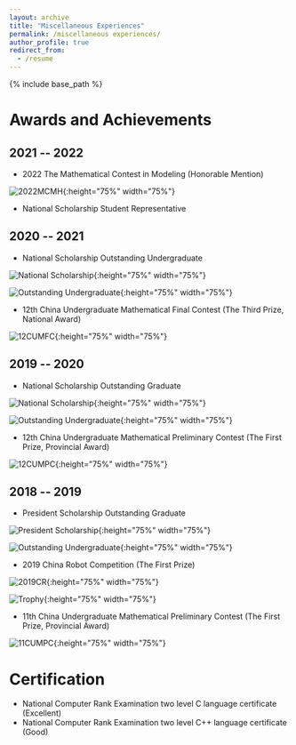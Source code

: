 ```yaml
---
layout: archive
title: "Miscellaneous Experiences"
permalink: /miscellaneous experiences/
author_profile: true
redirect_from:
  - /resume
---
```


{% include base_path %}


Awards and Achievements
======

2021 -- 2022
---
* 2022 The Mathematical Contest in Modeling (Honorable Mention)

![2022MCMH](../images/2022MCMH.jpg "2022MCMH"){:height="75%" width="75%"}

* National Scholarship Student Representative

2020 -- 2021
---
* National Scholarship Outstanding Undergraduate

![National Scholarship](../images/NationalScholarship2.jpg "National Scholarship"){:height="75%" width="75%"}

![Outstanding Undergraduate](../images/OutstandingUndergraduate3.jpg "Outstanding Undergraduate"){:height="75%" width="75%"}

* 12th China Undergraduate Mathematical Final Contest (The Third Prize, National Award)

![12CUMFC](../images/12CUMFC.jpg "12CUMFC"){:height="75%" width="75%"}

2019 -- 2020
---
* National Scholarship Outstanding Graduate

![National Scholarship](../images/NationalScholarship1.jpg "National Scholarship"){:height="75%" width="75%"}

![Outstanding Undergraduate](../images/OutstandingUndergraduate2.jpg "Outstanding Undergraduate"){:height="75%" width="75%"}

* 12th China Undergraduate Mathematical Preliminary Contest (The First Prize, Provincial Award)

![12CUMPC](../images/12CUMPC.jpg "12CUMPC"){:height="75%" width="75%"}

2018 -- 2019
---
* President Scholarship Outstanding Graduate

![President Scholarship](../images/PresidentScholarship.jpg "President Scholarship"){:height="75%" width="75%"}

![Outstanding Undergraduate](../images/OutstandingUndergraduate1.jpg "Outstanding Undergraduate"){:height="75%" width="75%"}

* 2019 China Robot Competition (The First Prize)

![2019CR](../images/2019CRC.jpg "2019CRC"){:height="75%" width="75%"}

![Trophy](../images/Trophy.png "Trophy"){:height="75%" width="75%"}

* 11th China Undergraduate Mathematical Preliminary Contest (The First Prize, Provincial Award)

![11CUMPC](../images/11CUMPC.jpg "11CUMPC"){:height="75%" width="75%"}

Certification
======
* National Computer Rank Examination two level C language certificate (Excellent)
* National Computer Rank Examination two level C++ language certificate (Good)
